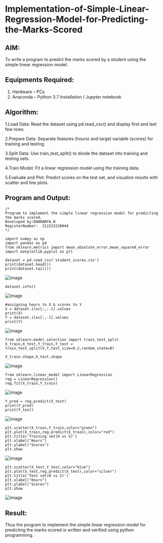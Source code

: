 # Implementation-of-Simple-Linear-Regression-Model-for-Predicting-the-Marks-Scored

## AIM:
To write a program to predict the marks scored by a student using the simple linear regression model.

## Equipments Required:
1. Hardware – PCs
2. Anaconda – Python 3.7 Installation / Jupyter notebook

## Algorithm:
1.Load Data: Read the dataset using pd.read_csv() and display first and last few rows.

2.Prepare Data: Separate features (hours) and target variable (scores) for training and testing.

3.Split Data: Use train_test_split() to divide the dataset into training and testing sets.

4.Train Model: Fit a linear regression model using the training data.

5.Evaluate and Plot: Predict scores on the test set, and visualize results with scatter and line plots. 

## Program and Output:
```
/*
Program to implement the simple linear regression model for predicting the marks scored.
Developed by:DHARANYA.N 
RegisterNumber:  212223230044
*/
```
```
import numpy as np
import pandas as pd
from sklearn.metrics import mean_absolute_error,mean_squared_error
import matplotlib.pyplot as plt
```
```
dataset = pd.read_csv('student_scores.csv')
print(dataset.head())
print(dataset.tail())
```
![image](https://github.com/user-attachments/assets/b347d2a5-5e3e-4446-8cbb-efb6d50c7a8f)
```
dataset.info()
```
![image](https://github.com/user-attachments/assets/4931df52-ecf6-4f12-8cea-e045a2df0ebd)
```
#assigning hours to X & scores to Y
X = dataset.iloc[:,:-1].values
print(X)
Y = dataset.iloc[:,-1].values
print(Y)
```
![image](https://github.com/user-attachments/assets/878f6c69-932e-474d-af91-cde5503ca377)
```
from sklearn.model_selection import train_test_split
X_train,X_test,Y_train,Y_test = train_test_split(X,Y,test_size=0.2,random_state=0)
```
```
X_train.shape,X_test.shape
```
![image](https://github.com/user-attachments/assets/130cf4c9-c46e-46ea-8220-07510b0733e8)
```
from sklearn.linear_model import LinearRegression
reg = LinearRegression()
reg.fit(X_train,Y_train)
```
![image](https://github.com/user-attachments/assets/1c131973-e85b-46df-9337-3743637ff934)
```
Y_pred = reg.predict(X_test)
print(Y_pred)
print(Y_test)
```
![image](https://github.com/user-attachments/assets/89de8bd5-34b3-4044-99e1-a3f139133580)
```
plt.scatter(X_train,Y_train,color="green")
plt.plot(X_train,reg.predict(X_train),color="red")
plt.title('Training set(H vs S)')
plt.xlabel("Hours")
plt.ylabel("Scores")
plt.show
```
![image](https://github.com/user-attachments/assets/ba8acf3b-5682-4d42-ad6b-27b3047b03a2)
```
plt.scatter(X_test,Y_test,color="blue")
plt.plot(X_test,reg.predict(X_test),color="silver")
plt.title('Test set(H vs S)')
plt.xlabel("Hours")
plt.ylabel("Scores")
plt.show
```
![image](https://github.com/user-attachments/assets/7a5c3d20-10a4-44be-a46e-6c9c81a682cc)

## Result:
Thus the program to implement the simple linear regression model for predicting the marks scored is written and verified using python programming.
